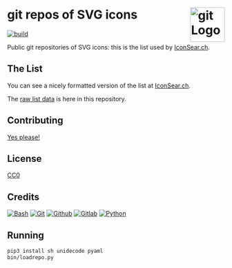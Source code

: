 # git repos of SVG icons [<img alt="git Logo" src="https://www.vectorlogo.zone/logos/git-scm/git-scm-icon.svg" height="80" align="right" />](https://iconsear.ch/)

[![build](https://github.com/VectorLogoZone/git-svg-icons/actions/workflows/release.yaml/badge.svg)](https://github.com/VectorLogoZone/git-svg-icons/actions/workflows/release.yaml)

Public git repositories of SVG icons: this is the list used by [IconSear.ch](https://iconsear.ch/).

## The List

You can see a nicely formatted version of the list at [IconSear.ch](https://iconsear.ch/sources/index.html).

The [raw list data](data/sources.yaml) is here in this repository.

## Contributing

[Yes please!](CONTRIBUTING.md)

## License

[CC0](LICENSE.txt)

## Credits

[![Bash](https://www.vectorlogo.zone/logos/gnu_bash/gnu_bash-ar21.svg)](https://www.gnu.org/software/bash/ "Scripting")
[![Git](https://www.vectorlogo.zone/logos/git-scm/git-scm-ar21.svg)](https://git-scm.com/ "Version control")
[![Github](https://www.vectorlogo.zone/logos/github/github-ar21.svg)](https://github.com/ "Git Repositories")
[![Gitlab](https://www.vectorlogo.zone/logos/gitlab/gitlab-ar21.svg)](https://about.gitlab.com/ "Git Repositories")
[![Python](https://www.vectorlogo.zone/logos/python/python-ar21.svg)](https://www.python.org/ "data load script")

## Running

```bash
pip3 install sh unidecode pyaml
bin/loadrepo.py
```
